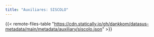 ```yaml
---
title: "Auxiliares: SISCOLO"
---
```


{{< remote-files-table "https://cdn.statically.io/gh/dankkom/datasus-metadata/main/metadata/auxiliary/siscolo.json" >}}
